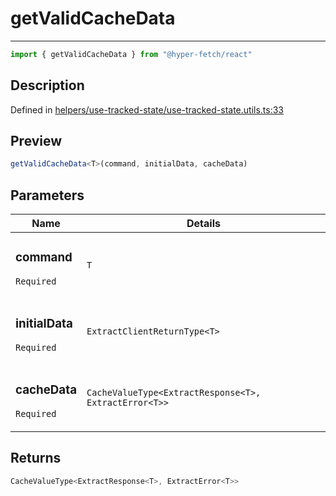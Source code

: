

# getValidCacheData

<div class="api-docs__separator" data-reactroot="">

---

</div><div class="api-docs__import" data-reactroot="">

```ts
import { getValidCacheData } from "@hyper-fetch/react"
```

</div><div class="api-docs__section">

## Description

</div><div class="api-docs__description"><span class="api-docs__do-not-parse">



</span></div><p class="api-docs__definition">

Defined in [helpers/use-tracked-state/use-tracked-state.utils.ts:33](https://github.com/BetterTyped/hyper-fetch/blob/2ce105c7/packages/react/src/helpers/use-tracked-state/use-tracked-state.utils.ts#L33)

</p><div class="api-docs__section">

## Preview

</div><div class="api-docs__preview fn">

```ts
getValidCacheData<T>(command, initialData, cacheData)
```

</div><div class="api-docs__section">

## Parameters

</div><div class="api-docs__parameters"><table><thead><tr><th>Name</th><th>Details</th></tr></thead><tbody><tr param-data="command"><td class="api-docs__param-name required">

### command 

`Required`

</td><td class="api-docs__param-type">

`T`

</td></tr><tr param-data="initialData"><td class="api-docs__param-name required">

### initialData 

`Required`

</td><td class="api-docs__param-type">

`ExtractClientReturnType<T>`

</td></tr><tr param-data="cacheData"><td class="api-docs__param-name required">

### cacheData 

`Required`

</td><td class="api-docs__param-type">

`CacheValueType<ExtractResponse<T>, ExtractError<T>>`

</td></tr></tbody></table></div><div class="api-docs__section">

## Returns

</div><div class="api-docs__returns">

```ts
CacheValueType<ExtractResponse<T>, ExtractError<T>>
```

</div>
